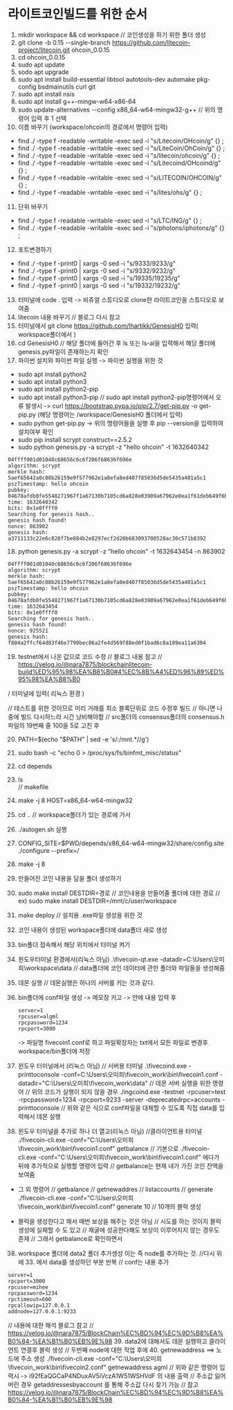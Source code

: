 # 라이트코인빌드를 위한 순서
1. mkdir workspace && cd workspace 
// 코인생성을 하기 위한 폴더 생성
2. git clone -b 0.15 --single-branch https://github.com/litecoin-project/litecoin.git ohcoin_0.0.15
3. cd ohcoin_0.0.15
4. sudo apt update
5. sodo apt upgrade
6. sudo apt install build-essential libtool autotools-dev automake pkg-config bsdmainutils curl git
7. sudo apt install nsis
8. sudo apt install g++-mingw-w64-x86-64
9. sudo update-alternatives --config x86_64-w64-mingw32-g++
// 위의 명령어 입력 후 1 선택
10. 이름 바꾸기 (workspace/ohcoin의 경로에서 명령어 입력)
- find ./ -type f -readable -writable -exec sed -i "s/Litecoin/OHcoin/g" {} \;
- find ./ -type f -readable -writable -exec sed -i "s/LiteCoin/OhCoin/g" {} \;
- find ./ -type f -readable -writable -exec sed -i "s/litecoin/ohcoin/g" {} \;
- find ./ -type f -readable -writable -exec sed -i "s/Litecoind/OHcoind/g" {} \;
- find ./ -type f -readable -writable -exec sed -i "s/LITECOIN/OHCOIN/g" {} \;
- find ./ -type f -readable -writable -exec sed -i "s/lites/ohs/g" {} \;
11. 단위 바꾸기 
- find ./ -type f -readable -writable -exec sed -i "s/LTC/ING/g" {} \;
- find ./ -type f -readable -writable -exec sed -i "s/photons/iphotons/g" {} \;
12. 포트변경하기
- find ./ -type f -print0 | xargs -0 sed -i "s/9333/9233/g"
- find ./ -type f -print0 | xargs -0 sed -i "s/9332/9232/g"
- find ./ -type f -print0 | xargs -0 sed -i "s/19335/19235/g"
- find ./ -type f -print0 | xargs -0 sed -i "s/19332/19232/g"
13. 터미널에 code . 입력   -> 비쥬얼 스튜디오로 clone한 라이트코인을 스튜디오로 보여줌
14. litecoin 내용 바꾸기
// 블로그 다시 참고
15. 터미널에서 git clone https://github.com/lhartikk/GenesisH0 입력( workspace폴더에서 )
16. cd GenesisH0
// 해당 폴더에 들어간 후 ls 또는 ls-al을 입력해서 해당 폴더에 genesis.py파일이 존재하는지 확인
17. 파이썬 설치와 파이썬 파일 실행 -> 파이썬 실행을 위한 것
- sudo apt install python2
- sudo apt install python3
- sudo apt install python2-pip
- sudo apt install python3-pip
//  sudo apt install python2-pip명령어에서 오류 발생시 
    -> curl https://bootstrap.pypa.io/pip/2.7/get-pip.py -o get-pip.py  (해당 명령어는 /workspace/GenesisH0 폴더에서 입력)
- sudo python get-pip.py
    -> 위의 명령어들을 실행 후 pip --version을 입력하여 설치여부 확인
- sudo pip install scrypt construct==2.5.2
- sudo python genesis.py -a scrypt -z "hello ohcoin" -t 1632640342
```
04ffff001d01040c68656c6c6f206f68636f696e
algorithm: scrypt
merkle hash: 5aef65642a0c08b26159e9f577962e1a8efa8ed407f85036d5de5435a401a5c1
pszTimestamp: hello ohcoin
pubkey: 04678afdb0fe5548271967f1a67130b7105cd6a828e03909a67962e0ea1f61deb649f6bc3f4cef38c4f35504e51ec112de5c384df7ba0b8d578a4c702b6bf11d5f
time: 1632640342
bits: 0x1e0ffff0
Searching for genesis hash..
genesis hash found!
nonce: 863902
genesis hash: a3711133c22e6c828f7be084b2e8297ecf2d20b683093700528ac30c571b8392
```

18.  python genesis.py -a scrypt -z "hello ohcoin" -t 1632643454 -n 863902
```
04ffff001d01040c68656c6c6f206f68636f696e
algorithm: scrypt
merkle hash: 5aef65642a0c08b26159e9f577962e1a8efa8ed407f85036d5de5435a401a5c1
pszTimestamp: hello ohcoin
pubkey: 04678afdb0fe5548271967f1a67130b7105cd6a828e03909a67962e0ea1f61deb649f6bc3f4cef38c4f35504e51ec112de5c384df7ba0b8d578a4c702b6bf11d5f
time: 1632643454
bits: 0x1e0ffff0
Searching for genesis hash..
genesis hash found!
nonce: 925521
genesis hash: f804a2ffcf64d83f46e7790bec86a2fe4d569f88ed0f1bad6c8a189ea11a6304
```
19. testnet에서 나온 값으로 코드 수정
// 블로그 내용 참고
// https://velog.io/@nara7875/blockchainlitecoin-build%ED%95%98%EA%B8%B0#4%EC%8B%A4%ED%96%89%ED%95%98%EA%B8%B0

/ 터미널에 입력( 리눅스 환경 )

// 테스트를 위한 것이므로 미리 거래를 최소 블록단위로 코드 수정후 빌드 
// 아니면 나중에 빌드 다시하느라 시간 낭비해야함
// src폴더의 consensus폴더의 consensus.h파일의 19번째 줄 100을 5로 고친 후 

20. PATH=$(echo "$PATH" | sed -e 's/:\/mnt.*//g')
21. sudo bash -c "echo 0 > /proc/sys/fs/binfmt_misc/status"
22. cd depends
23. ls   
// makefile 
24. make -j 8 HOST=x86_64-w64-mingw32
25. cd .. 
// workspace폴더가 있는 경로에 가서
26. ./autogen.sh 실행
27. CONFIG_SITE=$PWD/depends/x86_64-w64-mingw32/share/config.site ./configure --prefix=/
28. make -j 8
29. 만들어진 코인 내용을 담을 폴더 생성하기
29. sudo make install DESTDIR=경로
// 코인내용을 만들어줄 폴더에 대한 경로
// ex) sudo make install DESTDIR=/mnt/c/user/workspace
30. make deploy 
// 설치용 .exe파일 생성을 위한 것
31. 코인 내용이 생성된 workspace폴더에 data폴더 새로 생성
32. bin폴더 접속해서 해당 위치에서 터미널 켜기
33. 윈도우터미널 환경에서(리눅스 아님) 
.\fivecoin-qt.exe -datadir=C:\Users\오미희\workspace\data
// data폴더에 코인 데이터에 관한 폴더와 파일들을 생성해줌
34. 데몬 실행 // 데몬실행은 하나의 서버를 키는 것과 같다.
35. bin폴더에 conf파일 생성
    -> 메모장 키고
    -> 안에 내용 입력 후
    ```
    server=1
    rpcuser=algml
    rpcpassword=1234
    rpcport=3000
    ```
    -> 파일명 fivecoin1.conf로 하고 파일확장자는 txt에서 모든 파일로 변경후 workspace/bin폴더에 저장

36. 윈도우 터미널에서 (리눅스 아님)   // 서버용 터미널
.\fivecoind.exe -printtoconsole -conf=C:\Users\오미희\fivecoin_work\bin\fivecoin1.conf -datadir="C:\Users\오미희\fivecoin_work\data"
// 데몬 서버 실행을 위한 명령어
// 위의 코드가 실행이 되지 않을 경우
./ingcoind.exe -testnet -rpcuser=test -rpcpassword=1234 -rpcport=9233 -server -deprecatedrpc=accounts -printtoconsole
// 위와 같은 식으로 conf파일을 대체할 수 있도록 직접 data를 입력해서 데몬 실행
37. 윈도우 터미널을 추가로 하나 더 열고(리눅스 아님)   //클라이언트용 터미널
./fivecoin-cli.exe -conf="C:\Users\오미희\fivecoin_work\bin\fivecoin1.conf" getbalance
// 기본으로  ./fivecoin-cli.exe -conf="C:\Users\오미희\fivecoin_work\bin\fivecoin1.conf" 에다가 뒤에 추가적으로 실행할 명령어 입력
// getbalance는 현재 내가 가진 코인 잔액을 보여줌
* 그 외 명령어
// getbalance
// getnewaddres
// listaccounts
// generate
 ./fivecoin-cli.exe -conf="C:\Users\오미희\fivecoin_work\bin\fivecoin1.conf" generate 10
 // 10개의 블럭 생성

 * 블럭을 생성한다고 해서 매번 보상을 해주는 것은 아님
 // 시도를 하는 것이지 블럭 생성에 실패할 수 도 있고
 // 채굴에 성공한다해도 보상이 이루어지지 않는 경우도 존재
 // 그래서 getbalance로 확인하면서 
 38. workspace 폴더에 data2 폴더 추가생성 이는 즉 node를 추가하는 것.
 //다시 위에 33. 에서 data를 생성하던 부분 반복
 // conf는 내용 추가
 ```
 server=1
rpcport=3000
rpcuser=mihee
rpcpassword=1234
rpctimeout=600
rpcallowip=127.0.0.1
addnode=127.0.0.1:9233
 ``` 
 // 내용에 대한 해석 블로그 참고
 // https://velog.io/@nara7875/BlockChain%EC%BD%94%EC%9D%B8%EA%B0%84-%EA%B1%B0%EB%9E%98
 39. data2에 대해서도 데몬 실행하고 클라이언트 연결후 블럭 생성
 // 두번째 node에 대한 작업 후에
 40. getnewaddress   ==>  노드에 주소 생성
 ./fivecoin-cli.exe -conf="C:\Users\오미희\fivecoin_work\bin\fivecoin2.conf" getnewaddress agml
 // 위와 같은 명령어 입력시  -> i92fEaQGCaP4NDuxAV5iVczA1W51WSHVdF  의 내용 출력
 // 주소값 잃어버린 경우 getaddressesbyaccount  를 통해 주소값 다시 찾기 가능 
 // 참고 https://velog.io/@nara7875/BlockChain%EC%BD%94%EC%9D%B8%EA%B0%84-%EA%B1%B0%EB%9E%98